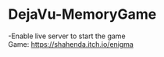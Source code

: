 # DejaVu-MemoryGame
-Enable live server to start the game <br>
Game: https://shahenda.itch.io/enigma
